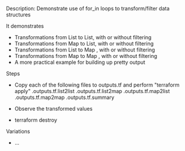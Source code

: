 
Description: Demonstrate use of for_in loops to transform/filter data structures

It demonstrates
- Transformations from List to List, with or without filtering
- Transformations from Map  to List, with or without filtering
- Transformations from List to Map , with or without filtering
- Transformations from Map  to Map , with or without filtering
- A more practical example for building up pretty output

Steps
- Copy each of the following files to outputs.tf and perform "terraform apply"
 .outputs.tf.list2list
 .outputs.tf.list2map
 .outputs.tf.map2list
 .outputs.tf.map2map
 .outputs.tf.summary
- Observe the transformed values

- terraform destroy

Variations
- ...

